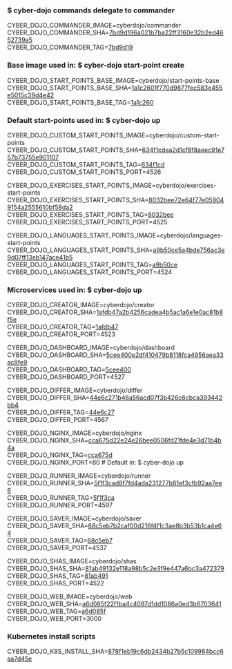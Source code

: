 ### $ cyber-dojo commands delegate to commander

CYBER_DOJO_COMMANDER_IMAGE=cyberdojo/commander  
CYBER_DOJO_COMMANDER_SHA=[7bd9d196a021b7ba22ff3160e32b2ed4652739a5](https://github.com/cyber-dojo/commander/commit/7bd9d196a021b7ba22ff3160e32b2ed4652739a5)  
CYBER_DOJO_COMMANDER_TAG=[7bd9d19](https://hub.docker.com/layers/cyberdojo/commander/7bd9d19/images/sha256-de4bcef71b2489f7410fd26caed1d71931bdf67885f368a26103c35c045356e5)  

### Base image used in: $ cyber-dojo start-point create

CYBER_DOJO_START_POINTS_BASE_IMAGE=cyberdojo/start-points-base  
CYBER_DOJO_START_POINTS_BASE_SHA=[1a1c2601f770d9877fec583e455e5015c39d4e42](https://github.com/cyber-dojo/start-points-base/commit/1a1c2601f770d9877fec583e455e5015c39d4e42)  
CYBER_DOJO_START_POINTS_BASE_TAG=[1a1c260](https://hub.docker.com/layers/cyberdojo/start-points-base/29db65c/images/sha256-f434df5be8b740afe8d33d121841eb08a5ce821ea2e4e824c23dc203e0a10899)  

### Default start-points used in: $ cyber-dojo up

CYBER_DOJO_CUSTOM_START_POINTS_IMAGE=cyberdojo/custom-start-points  
CYBER_DOJO_CUSTOM_START_POINTS_SHA=[634f1cdea2d1cf8f8aeec91e757b73755e901107](https://github.com/cyber-dojo/custom-start-points/commit/634f1cdea2d1cf8f8aeec91e757b73755e901107)  
CYBER_DOJO_CUSTOM_START_POINTS_TAG=[634f1cd](https://hub.docker.com/layers/cyberdojo/custom-start-points/634f1cd/images/sha256-5501d3697454fb0117436372109006216fd6a968d4bdf9c4d857fb089d44d1c0)  
CYBER_DOJO_CUSTOM_START_POINTS_PORT=4526

CYBER_DOJO_EXERCISES_START_POINTS_IMAGE=cyberdojo/exercises-start-points  
CYBER_DOJO_EXERCISES_START_POINTS_SHA=[8032bee72e64f77e059049154a2555610bf58da2](https://github.com/cyber-dojo/exercises-start-points/commit/8032bee72e64f77e059049154a2555610bf58da2)  
CYBER_DOJO_EXERCISES_START_POINTS_TAG=[8032bee](https://hub.docker.com/layers/cyberdojo/exercises-start-points/8032bee/images/sha256-da4354893537dbb1f992c2f3285d9d3db66584b56eb91f311257be7a50d6f37c)  
CYBER_DOJO_EXERCISES_START_POINTS_PORT=4525

CYBER_DOJO_LANGUAGES_START_POINTS_IMAGE=cyberdojo/languages-start-points  
CYBER_DOJO_LANGUAGES_START_POINTS_SHA=[a9b50ce5a4bde756ac3e9d07ff13eb147ace41b5](https://github.com/cyber-dojo/languages-start-points/commit/a9b50ce5a4bde756ac3e9d07ff13eb147ace41b5)  
CYBER_DOJO_LANGUAGES_START_POINTS_TAG=[a9b50ce](https://hub.docker.com/layers/cyberdojo/languages-start-points/a9b50ce/images/sha256-ef49c9f5a970e2781cd2207483a1df1e70a94165175f9ebc3e644bc7d12a1577)  
CYBER_DOJO_LANGUAGES_START_POINTS_PORT=4524

### Microservices used in: $ cyber-dojo up

CYBER_DOJO_CREATOR_IMAGE=cyberdojo/creator  
CYBER_DOJO_CREATOR_SHA=[1afdb47a2b4256cadea4b5ac1a6e1e0ac81b8f5e](https://github.com/cyber-dojo/creator/commit/1afdb47a2b4256cadea4b5ac1a6e1e0ac81b8f5e)  
CYBER_DOJO_CREATOR_TAG=[1afdb47](https://hub.docker.com/layers/cyberdojo/creator/1afdb47/images/sha256-243e8efaeb41bc687d0c177f114ecdf10afeeef6426f55efcb897081da369edc)  
CYBER_DOJO_CREATOR_PORT=4523

CYBER_DOJO_DASHBOARD_IMAGE=cyberdojo/dashboard  
CYBER_DOJO_DASHBOARD_SHA=[5cee400e2df410479b8118fca4956aea33ac8fe9](https://github.com/cyber-dojo/dashboard/commit/5cee400e2df410479b8118fca4956aea33ac8fe9)  
CYBER_DOJO_DASHBOARD_TAG=[5cee400](https://hub.docker.com/layers/cyberdojo/dashboard/5cee400/images/sha256-5e5fe53a9f330552c9509adc3c6b8db38323e165c9307f0be1a515f5a562b405)  
CYBER_DOJO_DASHBOARD_PORT=4527

CYBER_DOJO_DIFFER_IMAGE=cyberdojo/differ  
CYBER_DOJO_DIFFER_SHA=[44e6c271b46a56acd07f3b426c6cbca393442bb4](https://github.com/cyber-dojo/differ/commit/44e6c271b46a56acd07f3b426c6cbca393442bb4)  
CYBER_DOJO_DIFFER_TAG=[44e6c27](https://hub.docker.com/layers/cyberdojo/differ/44e6c27/images/sha256-c6cd1a5b122d88aaeb41c1fdd015ad88c2bea95ae85f63eb5544fb707254847e)  
CYBER_DOJO_DIFFER_PORT=4567

CYBER_DOJO_NGINX_IMAGE=cyberdojo/nginx  
CYBER_DOJO_NGINX_SHA=[cca675d22e24e26bee0506fd21fde4e3d71b4b4a](https://github.com/cyber-dojo/nginx/commit/cca675d22e24e26bee0506fd21fde4e3d71b4b4a)  
CYBER_DOJO_NGINX_TAG=[cca675d](https://hub.docker.com/layers/cyberdojo/nginx/cca675d/images/sha256-72e0ae3a3f5a2834ed2d0d8948c39d0a7738c33b0edda8f6cd1e113ac9e1a2f4)  
CYBER_DOJO_NGINX_PORT=80 # Default in: $ cyber-dojo up

CYBER_DOJO_RUNNER_IMAGE=cyberdojo/runner  
CYBER_DOJO_RUNNER_SHA=[5f1f3cad8f7fd4ada231277b81ef3cfb92aa7ee6](https://github.com/cyber-dojo/runner/commit/5f1f3cad8f7fd4ada231277b81ef3cfb92aa7ee6)  
CYBER_DOJO_RUNNER_TAG=[5f1f3ca](https://hub.docker.com/layers/cyberdojo/runner/5f1f3ca/images/sha256-86e8dc5ae27ab00f390f241285668be7599b84fce7b80220833feb6717596007)  
CYBER_DOJO_RUNNER_PORT=4597

CYBER_DOJO_SAVER_IMAGE=cyberdojo/saver  
CYBER_DOJO_SAVER_SHA=[68c5eb7b2caf00d216f4f1c3ae8b3b53b1ca4e64](https://github.com/cyber-dojo/saver/commit/68c5eb7b2caf00d216f4f1c3ae8b3b53b1ca4e64)  
CYBER_DOJO_SAVER_TAG=[68c5eb7](https://hub.docker.com/layers/cyberdojo/saver/68c5eb7/images/sha256-8ba413cc804ecac73779925f0d97a021e7c13a0cbd8dd24eaaf27e833c3619e2)  
CYBER_DOJO_SAVER_PORT=4537

CYBER_DOJO_SHAS_IMAGE=cyberdojo/shas  
CYBER_DOJO_SHAS_SHA=[81ab49132e118a98b5c2e3f9e447a6bc3a472379](https://github.com/cyber-dojo/shas/commit/81ab49132e118a98b5c2e3f9e447a6bc3a472379)  
CYBER_DOJO_SHAS_TAG=[81ab491](https://hub.docker.com/layers/cyberdojo/shas/81ab491/images/sha256-eaa2885bdceaeb49372ec734bab19f5e3e2d1ce59661fe6f97ad2d10ee39a8b0)  
CYBER_DOJO_SHAS_PORT=4522

CYBER_DOJO_WEB_IMAGE=cyberdojo/web  
CYBER_DOJO_WEB_SHA=[a6d085f22f1ba4c4097d1dd1086a0ed3b6703641](https://github.com/cyber-dojo/web/commit/a6d085f22f1ba4c4097d1dd1086a0ed3b6703641)  
CYBER_DOJO_WEB_TAG=[a6d085f](https://hub.docker.com/layers/cyberdojo/web/a6d085f/images/sha256-7ef0a70593852064b16c4cc36800551f0776c030eca8f5265669ddb7a8cebbaf)  
CYBER_DOJO_WEB_PORT=3000

### Kubernetes install scripts
CYBER_DOJO_K8S_INSTALL_SHA=[878f1eb19c6db2434b27b5c109984bcc6aa7d45e](https://github.com/cyber-dojo/k8s-install/commit/878f1eb19c6db2434b27b5c109984bcc6aa7d45e)  
